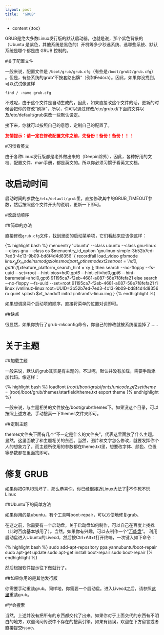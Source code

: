 ```yaml
---
layout: post
title:  "GRUB"
---
```

* content
{:toc}

GRUB是绝大多数Linux发行版的默认启动器。也就是说，那个紫色背景的（Ubuntu 是紫色，其他系统是黑色的）开机等多少秒选系统、选哪些系统、默认系统是哪个都是由 GRUB 控制的。

#关于配置文件

一般来说，配置文件是 `/boot/grub/grub.cfg`（有些是`/boot/grub2/grub.cfg`） 。但是，有些系统的grub“不按套路出牌”（例如Fedora）。因此，如果你没找到，可以试试像这样

	find / -name grub.cfg

不过呢，由于这个文件是自动生成的，因此，如果直接改这个文件的话，更新的时候会把你的修改“刷掉”，所以，你可以通过修改/etc/grub.d/下面的文件以及/etc/default/grub来改一些默认设定。

接下来，你就可以按照自己的意愿，定制自己的配置了。

**<span style="color:red;">友情提示：请一定在修改配置文件之前，先备份！备份！备份！！！</span>**

#习惯看英文

由于各种Linux发行版都是老外做出来的（Deepin除外），因此，各种好用的文档、配置文件、man手册，都是英文的。所以你必须习惯于看英文文档。

# 改启动时间

启动时间的参数在`/etc/default/grub`里，直接修改其中的GRUB_TIMEOUT参数，然后按照这个文件开头的说明，更新一下即可。

#改启动顺序

##简单的办法

直接修改`grub.cfg`文件，找到里面的启动菜单项，它们看起来应该像这样：

{% highlight bash %}
menuentry 'Ubuntu' --class ubuntu --class gnu-linux --class gnu --class os $menuentry_id_option 'gnulinux-simple-3b52b7ed-7ed3-4c13-9b09-bd8f4d4d8356' {
	recordfail
	load_video
	gfxmode $linux_gfx_mode
	insmod gzio
	insmod part_gpt
	insmod ext2
	set root='hd0,gpt6'
	if [ x$feature_platform_search_hint = xy ]; then
	  search --no-floppy --fs-uuid --set=root --hint-bios=hd0,gpt6 --hint-efi=hd0,gpt6 --hint-baremetal=ahci0,gpt6  91195ca7-f2eb-4681-a087-58e7f8fefa21
	else
	  search --no-floppy --fs-uuid --set=root 91195ca7-f2eb-4681-a087-58e7f8fefa21
	fi
	linux   /vmlinuz-linux root=UUID=3b52b7ed-7ed3-4c13-9b09-bd8f4d4d8356 ro  quiet splash $vt_handoff
	initrd  /initramfs-linux.img
}
{% endhighlight %}

如果想调换两个启动项的顺序，直接将菜单的位置对调即可。

##缺点

很显然，如果你执行了grub-mkconfig命令，你自己的修改就被系统覆盖掉了……

# 关于主题

##加载主题

一般来说，默认的grub其实是有主题的。不过呢，默认并没有加载，需要手动添加代码。像这样：

{% highlight bash %}
loadfont ($root)/boot/grub/fonts/unicode.pf2
set theme=($root)/boot/grub/themes/starfield/theme.txt
export theme
{% endhighlight %}

一般来说，与主题相关的文件放在/boot/grub/themes下。如果没这个目录，可以按照上述方法，手动搜索一下themes文件夹即可。

##定制主题

themes文件夹下面有几个“不一定是什么的文件夹”，代表这里面放了什么主题。显然，这里面放了和主题相关的东西。当然，图片和文字怎么修改，就要发挥你个人的想象力了。而主题所使用的参数都在theme.txt里，想要改字体、颜色、位置等参数都在里面找即可。

# 修复 GRUB

如果你把GRUB玩坏了，那么恭喜你，你已经很接近Linux大法了:ghost:<span class="blackout">不作死不玩Linux</span>

##Ubuntu下的简单方法

如果你用的是ubuntu，有个工具叫boot-repair，可以方便地修复grub。

在这之前，你需要有一个启动盘。关于启动盘如何制作，可以自己在百度上找找（此时百度基本够用了）。当然，如果你有兴趣，可以去制作一个“[万能盘](https://github.com/D-e-e-m-o/grub)”。
利用启动盘进入Ubuntu的Livecd，然后按Ctrl+Alt+t打开终端，一次键入如下命令：

{% highlight bash %}
sudo add-apt-repository ppa:yannubuntu/boot-repair
sudo apt-get update
sudo apt-get install boot-repair
sudo boot-repair
{% endhighlight %}

然后根据软件提示往下做就行了。

##如果你用的是其他发行版

你需要手动重装grub。同样地，你需要一个启动盘。进入Livecd之后，请参照[这里](https://github.com/D-e-e-m-o/grub/blob/master/install_grub_in_usb.md)重装grub。

#学会搜索

当然，上述并没有把所有的东西都交代了出来。如果你对于上面交代的东西有不明白的地方，欢迎询问<span class="blackout">传说中不存在的</span>搜索引擎。如果有错误，欢迎在下方留言或者直接提交issue。

